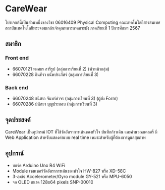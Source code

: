# CareWear
โปรเจกต์นี้เป็นส่วนหนึ่งของวิชา 06016409 Physical Computing 
คณะเทคโนโลยีสารสนเทศ สถาบันเทคโนโลยีพระจอมเกล้าเจ้าคุณทหารลาดกระบัง ภาคเรียนที่ 1 ปีการศึกษา 2567

## สมาชิก

### Front end
- 66070121 พงศธร สารีรูป (กลุ่มการเรียนที่ 2) (หัวหน้ากลุ่ม)
- 66070228 อินทิรา ธนัพประภัศร์ (กลุ่มการเรียนที่ 3)

### Back end
- 66070248 ชนิสรา จันทร์คำจร (กลุ่มการเรียนที่ 3) (ผู้ส่ง Form)
- 66070286 ปนัสยา บุญประกอบ (กลุ่มการเรียนที่ 3)

## จุดประสงค์
CareWear เป็นอุปกรณ์ IOT ที่ใช้วัดอัตราการเต้นของหัวใจ บันทึกก้าวเดิน และคำนวณแคลอรี่ มี Web Application สำหรับแสดงค่าแบบ real time เหมาะสำหรับผู้ที่ต้องการดูแลสุขภาพ

## อุปกรณ์
- บอร์ด Arduino Uno R4 WiFi
- Module เซนเซอร์วัดอัตราการเต้นของหัวใจ HW-827 หรือ XD-58C
- 3-axis Accelerometer/Gyro module GY-521 หรือ MPU-6050
- จอ OLED ขนาด 128x64 pixels SNP-00010
